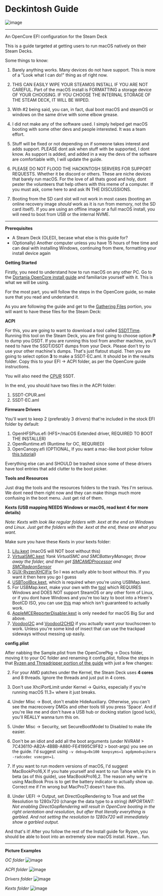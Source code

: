 # Deckintosh Guide

![image](https://github.com/user-attachments/assets/7d3877d3-b9c4-4c05-a999-4d8caf38b596)

<hr>

An OpenCore EFI configuration for the Steam Deck

This is a guide targeted at getting users to run macOS natively on their Steam Decks.

Some things to know:

1. Barely anything works. Many devices do not have support. This is more of a "Look what I can do!" thing as of right now.

2. THIS CAN EASILY WIPE YOUR STEAMOS INSTALL IF YOU ARE NOT CAREFUL. Part of the macOS install is FORMATTING a storage device OF YOUR CHOOSING. IF YOU CHOOSE THE INTERNAL STORAGE OF THE STEAM DECK, IT WILL BE WIPED.

3. With #2 being said, you can, in fact, dual boot macOS and steamOS or windows on the same drive with some elbow grease.

4. I did not make any of the software used. I simply helped get macOS booting with some other devs and people interested. It was a team effort.

5. Stuff will be fixed or not depending on if someone takes interest and adds support. PLEASE dont ask when stuff with be supported, I dont know. As support is added, and added in a way the devs of the software are comfortiable with, I will update the guide.

6. PLEASE DO NOT FLOOD THE HACKINTOSH SERVERS FOR SUPPORT REQUESTS. Whether it be discord or others. These are niche devices that barely run macOS. For the love of all thats good and holy, dont pester the volunteers that help others with this meme of a computer. If you must ask, come here to and ask IN THE DISCUSSIONS.

7. Booting from the SD card slot will not work in most cases (booting an online recovery image *should* work as it is run from memory, not the SD card itself). If you are using an offline image or a full macOS install, you will need to boot from USB or the internal NVME.

<hr>

**Prerequisites**
- A Steam Deck (OLED), becase what else is this guide for?
- (Optionally) Another computer unless you have 15 hours of free time and can deal with installing Windows, continuing from there, formatting your install device again

**Getting Started**

Firstly, you need to understand how to run macOS on any other PC. Go to the [Dortania OpenCore install guide](https://dortania.github.io/OpenCore-Install-Guide/) and familiarize yourself with it. This is what we will be using.

For the most part, you will follow the steps in the OpenCore guide, so make sure that you read and understand it.

As you are following the guide and get to the [Gathering Files](https://dortania.github.io/OpenCore-Install-Guide/ktext.html) portion, you will want to have these files for the Steam Deck:

**ACPI**

For this, you are going to want to download a tool called [SSDTTime](https://github.com/corpnewt/SSDTTime). Running this tool on the Steam Deck, you are first going to choose option **P** to dump you DSDT. If you are running this tool from another machine, you'll need to have the SSDT/DSDT dumps from your Deck. Please don't try to use your other machine's dumps. That's just flatout stupid.
Then you are going to select option **3** to make a SSDT-EC.aml. It should be in the results folder. Copy this to your EFI -> ACPI folder, as per the OpenCore guide instructions.

You will also need the [CPUR](https://github.com/dortania/Getting-Started-With-ACPI/blob/master/extra-files/compiled/SSDT-CPUR.aml) SSDT.

In the end, you should have two files in the ACPI folder:

1. SSDT-CPUR.aml
2. SSDT-EC.aml

**Firmware Drivers**

You'll want to keep 2 (preferably 3 drivers) that're included in the stock EFI folder by default:

1. OpenHFSPlus.efi (HFS+/macOS Extended driver, REQUIRED TO BOOT THE INSTALLER)
2. OpenRuntime.efi (Runtime for OC, REQURIED)
3. OpenCanopy.efi (OPTIONAL, If you want a mac-like boot picker follow [this tutorial](https://dortania.github.io/OpenCore-Post-Install/cosmetic/gui.html))

Everything else can and SHOULD be trashed since some of these drivers have tool entries that add clutter to the boot picker.

**Tools and Resources**

Just drag the tools and the resources folders to the trash. Yes I'm serious. We dont need them right now and they can make things much more confusing in the boot menu. Just get rid of them.

**Kexts (USB mapping NEEDS Windows or macOS, read kext 4 for more details)**

*Note: Kexts with look like regular folders with .kext at the end on Windows and Linux. Just get the folders with the .kext at the end, these are what you want.*

Make sure you have these Kexts in your kexts folder:

1. [Lilu.kext](https://github.com/acidanthera/Lilu/releases) (macOS will NOT boot without this)
2. [VirtualSMC.kext](https://github.com/acidanthera/VirtualSMC/releases) *Yank VirtualSMC and SMCBatteryManager, throw away the folder, and then get [SMCAMDProcessor](https://github.com/trulyspinach/SMCAMDProcessor) and [SMCRadeonSensor](https://github.com/ChefKissInc/SMCRadeonSensors)*
3. [GUX-RyzenXHCIFix](https://github.com/RattletraPM/GUX-RyzenXHCIFix/releases/tag/v1.3.0b1-ryzenxhcifix) So I was actually able to boot without this. If you want it then here you go I guess
4. [USBToolBox.kext](https://github.com/USBToolBox/kext/releases), which is required when you're using USBMap.kext.
5. For USBMap.kext, make your own with the [tool](https://github.com/USBToolBox/tool) which REQUIRES Windows and DOES NOT support SteamOS or any other form of Linux, or if you dont have Windows and you're too lazy to boot into a Hiren's BootCD ISO, you can use [this](https://github.com/CodeRunner5235/Opencore-Steam-Deck/blob/main/UTBMap.zip) map which isn't guaranteed to actually work.
6. [AppleMCEReporterDisabler.kext](https://github.com/acidanthera/bugtracker/files/3703498/AppleMCEReporterDisabler.kext.zip) is only needed for macOS Big Sur and above.
7. [VoodooI2C](https://github.com/VoodooI2C/VoodooI2C) and [VoodooI2CHID](https://github.com/VoodooI2C/VoodooI2CHID) if you actually want your touchscreen to work. Unless you're some kind of insect that can use the trackpad sideways without messing up easily.
   

**config.plist**

After nabbing the Sample.plist from the OpenCorePkg -> Docs folder, moving it to your OC folder and renaming it config.plist, follow the steps in that [Ryzen and Threadripper portion of the guide](https://dortania.github.io/OpenCore-Install-Guide/AMD/zen.html) with just a few changes:

2. For your AMD patches under the Kernel, the Steam Deck uses **4 cores** and 8 threads. Ignore the threads and just put in 4 cores.

3. Don't use XhciPortLimit under Kernel -> Quirks, especially if you're running macOS 11.3+ where it just breaks.

4. Under Misc -> Boot, don't enable HideAuxiliary. Otherwise, you can't see the macrecovery DMGs and other tools till you press 'Space'. And if you're like me and don't have a USB hub or docking station (good luck), you'll REALLY wanna turn this on.

5. Under Misc -> Security, set SecureBootModel to Disabled to make life easier.

6. Don't be an idiot and add all the boot arguments (under NVRAM > 7C436110-AB2A-4BBB-A880-FE41995C9F82 > boot-args) you see on the guide.
   I'd suggest using `-v debug=0x100 keepsyms=1 agdpmod=pikera -radcodec vsmcgen=1`.

7. If you want to run modern versions of macOS, I'd suggest MacBookPro16,X
   If you hate yourself and want to run Tahoe while it's in beta (as of this guide), use MacBookPro16,2.
   The reason why we're using MacBook Pros is to get the battery indicator to actually show up. Correct me if I'm wrong but MacPro7,1 doesn't have this.

9. Under UEFI -> Output, set DirectGopRendering to True and set the Resolution to 1280x720 (change the data type to a string)
   *IMPORTANT: Not enabling DirectGopRendering will result in OpenCore booting in the right orientation and resolution, but after that literally everything is garbled.
   And not setting the resolution to 1280x720 will immediately show a garbled output.*

And that's it! After you follow the rest of the Install guide for Ryzen, you should be able to boot into an extremely slow macOS install. Have... fun.

<hr>

**Picture Examples**

*OC folder*
![image](https://github.com/user-attachments/assets/4f42c205-2a4a-4b3b-b24f-3e16e08a5e07)


*ACPI folder*
![image](https://github.com/user-attachments/assets/bf2fbe09-fbb3-43ce-b97d-cdc7109b469a)


*Drivers folder*
![image](https://github.com/user-attachments/assets/52ffe87a-b5cb-4a3c-8ca1-ba5b1d309aa1)


*Kexts folder*
![image](https://github.com/user-attachments/assets/b0fc4d40-4adf-4b85-aff5-96067341c09a)





